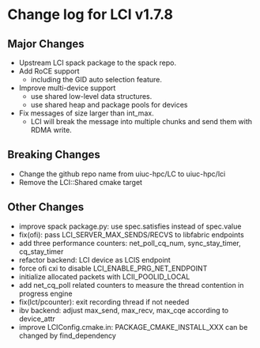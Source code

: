 # Change log for LCI v1.7.8

## Major Changes
- Upstream LCI spack package to the spack repo.
- Add RoCE support
  - including the GID auto selection feature.
- Improve multi-device support
  - use shared low-level data structures.
  - use shared heap and package pools for devices
- Fix messages of size larger than int_max.
  - LCI will break the message into multiple chunks and send them with RDMA write.

## Breaking Changes
- Change the github repo name from uiuc-hpc/LC to uiuc-hpc/lci
- Remove the LCI::Shared cmake target

## Other Changes
- improve spack package.py: use spec.satisfies instead of spec.value
- fix(ofi): pass LCI_SERVER_MAX_SENDS/RECVS to libfabric endpoints
- add three performance counters: net_poll_cq_num, sync_stay_timer, cq_stay_timer
- refactor backend: LCI device as LCIS endpoint
- force ofi cxi to disable LCI_ENABLE_PRG_NET_ENDPOINT
- initialize allocated packets with LCII_POOLID_LOCAL
- add net_cq_poll related counters to measure the thread contention in progress engine
- fix(lct/pcounter): exit recording thread if not needed
- ibv backend: adjust max_send, max_recv, max_cqe according to device_attr
- improve LCIConfig.cmake.in: PACKAGE_CMAKE_INSTALL_XXX can be changed by find_dependency
